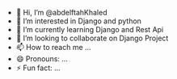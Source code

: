 - 👋 Hi, I’m @abdelftahKhaled
- 👀 I’m interested in Django and python
- 🌱 I’m currently learning Django and Rest Api
- 💞️ I’m looking to collaborate on Django Project 
- 📫 How to reach me ...
- 😄 Pronouns: ...
- ⚡ Fun fact: ...

<!---
abdelftahKhaled/abdelftahKhaled is a ✨ special ✨ repository because its `README.md` (this file) appears on your GitHub profile.
You can click the Preview link to take a look at your changes.
--->
